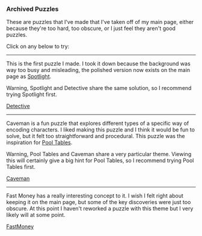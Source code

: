 ### Archived Puzzles

These are puzzles that I've made that I've taken off of my main page, either because they're too hard, too obscure, or I just feel they aren't good puzzles.

Click on any below to try:

-----

This is the first puzzle I made. I took it down because the background was way too busy and misleading, the polished version now exists on the main page as 
<a href="{{site.url}}/Puzzles/Spotlight">Spotlight</a>.

Warning, Spotlight and Detective share the same solution, so I recommend trying Spotlight first.

[Detective](Detective_A/Detective)

-----

Caveman is a fun puzzle that explores different types of a specific way of encoding characters. I liked making this puzzle and I think it would be fun to solve, but it felt too straightforward and procedural. This puzzle was the inspiration for 
<a href="{{site.url}}/Puzzles/PoolTables">Pool Tables</a>.

Warning, Pool Tables and Caveman share a very particular theme. Viewing this will certainly give a big hint for Pool Tables, so I recommend trying Pool Tables first.

[Caveman](Caveman_A/Caveman)

-----

Fast Money has a really interesting concept to it. I wish I felt right about keeping it on the main page, but some of the key discoveries were just too obscure. At this point I haven't reworked a puzzle with this theme but I very likely will at some point.

[FastMoney](FastMoney_A/FastMoney)
